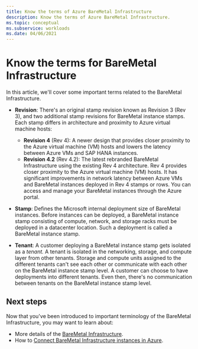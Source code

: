 ```yaml
---
title: Know the terms of Azure BareMetal Infrastructure
description: Know the terms of Azure BareMetal Infrastructure.
ms.topic: conceptual
ms.subservice: workloads
ms.date: 04/06/2021
---
```


# Know the terms for BareMetal Infrastructure

In this article, we'll cover some important terms related to the BareMetal Infrastructure.

- **Revision**: There's an original stamp revision known as Revision 3 (Rev 3), and two additional stamp revisions for BareMetal instance stamps. Each stamp differs in architecture and proximity to Azure virtual machine hosts:
    - **Revision 4** (Rev 4): A newer design that provides closer proximity to the Azure virtual machine (VM) hosts and lowers the latency between Azure VMs and SAP HANA instances. 
    - **Revision 4.2** (Rev 4.2): The latest rebranded BareMetal Infrastructure using the existing Rev 4 architecture. Rev 4 provides closer proximity to the Azure virtual machine (VM) hosts. It has significant improvements in network latency between Azure VMs and BareMetal instances deployed in Rev 4 stamps or rows. You can access and manage your BareMetal instances through the Azure portal.    

- **Stamp**: Defines the Microsoft internal deployment size of BareMetal instances. Before instances can be deployed, a BareMetal instance stamp consisting of compute, network, and storage racks must be deployed in a datacenter location. Such a deployment is called a BareMetal instance stamp.

- **Tenant**: A customer deploying a BareMetal instance stamp gets isolated as a *tenant.* A tenant is isolated in the networking, storage, and compute layer from other tenants. Storage and compute units assigned to the different tenants can't see each other or communicate with each other on the BareMetal instance stamp level. A customer can choose to have deployments into different tenants. Even then, there's no communication between tenants on the BareMetal instance stamp level.

## Next steps

Now that you've been introduced to important terminology of the BareMetal Infrastructure, you may want to learn about:
- More details of the [BareMetal Infrastructure](concepts-baremetal-infrastructure-overview.md).
- How to [Connect BareMetal Infrastructure instances in Azure](connect-baremetal-infrastructure.md).

